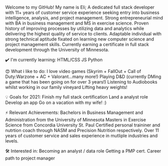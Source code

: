 Welcome to my GitHub! 
My name is Eli; A dedicated full stack developer with 11+ years of customer service experience seeking entry into business intelligence, analysis, and project management. Strong entrepreneurial mind with BA in business management and MS in exercise science. Proven history of improving processes by utilizing data and analytics while delivering the highest quality of service to clients. Adaptable individual with strong technical aptitude fixated on learning new computer science and project management skills. Currently earning a certificate in full stack development through the University of Minnesota. 

✔️ I'm currently learning:
HTML/CSS
JS
Python

😍 What i like to do:
I love video games (Skyrim + FallOut + Call of Duty:Warzone + AC + Valorant...many more!)
Playing D&D (currently DMing a game that has been going on for over 3 years!)
Listening to Audiobooks whilst working in our family vineyard
Lifting heavy weights! 


💡 Goals for 2021:
Finish my full stack certification 
Land a analyst role 
Develop an app 
Go on a vacation with my wife! :) 


⚡ Relevant Achievements:
Bachelors in Business Management and Administration from the University of Minnesota 
Masters in Exercise Science from Concordia University St. Paul
Certified personal traininer and nutrtion coach through NASM and Precision Nutrition respectively. 
Over 11 years of customer service and sales experience in mutliple industries and levels. 

🛠 Interested in:
Becoming an analyst / data role 
Getting a PMP cert. 
Career path to project manager
